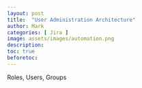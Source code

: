 ```yaml
---
layout: post
title:  "User Administration Architecture"
author: Mark
categories: [ Jira ]
image: assets/images/automation.png
description: 
toc: true
beforetoc: 
---
```


Roles, Users, Groups
<!--stackedit_data:
eyJoaXN0b3J5IjpbNTg0NTMyOTY4XX0=
-->
